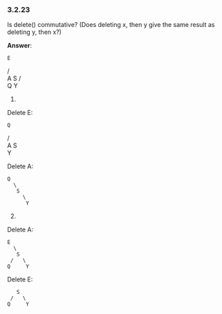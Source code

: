 ### 3.2.23

Is delete() commutative? (Does deleting x, then y give the same result as deleting y, then x?)

**Answer**:

    E
  /   \
 A     S
     /   \
    Q     Y

1.

Delete E:

    Q
  /   \
 A     S
         \
          Y

Delete A:

    Q
      \
       S
         \
          Y

2. 

Delete A:

    E
      \
       S
     /   \
    Q     Y

Delete E:

       S
     /   \
    Q     Y

